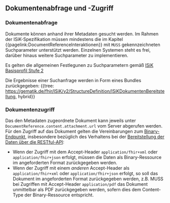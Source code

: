 ## Dokumentenabfrage und -Zugriff
### Dokumentenabfrage
Dokumente können anhand ihrer Metadaten gesucht werden. Im Rahmen der ISiK-Spezifikation müssen mindestens die im Kapitel {{pagelink:DocumentReferenceInteraktionen}}
mit `MUSS` gekennzeichneten Suchparameter unterstützt werden. Einzelnen Systemen steht es frei, darüber hinaus weitere Suchparameter zu implementieren.

Es gelten die allgemeinen Festlegunen zu Suchparametern gemäß [ISiK Basisprofil Stufe 2](https://simplifier.net/guide/isik-basismodul-stufe2/UebergreifendeFestlegungenSuchparameter)

Die Ergebnisse einer Suchanfrage werden in Form eines Bundles zurückgegeben:
{{tree: https://gematik.de/fhir/ISiK/v2/StructureDefinition/ISiKDokumentenBereitstellung, hybrid}}

### Dokumentenzugriff

Das den Metadaten zugeordnete Dokument kann jeweils unter `DocumentReference.content.attachment.url` vom Server abgerufen werden.
Für den Zugriff auf das Dokument gelten die Vereinbarungen zum [Binary-Endpunkt](http://hl7.org/fhir/binary.html), insbesondere bezüglich des Verhaltens bei der [Bereitstellung 
der Daten über die RESTful-API](http://hl7.org/fhir/binary.html#rest):
* Wenn der Zugriff mit dem Accept-Header `application/fhir+xml` oder `application/fhir+json` erfolgt, müssen die Daten als Binary-Ressource im angeforderten Format zurückgegeben werden.
* Wenn der Zugriff mit einem *anderen* Accept-Header als `application/fhir+xml` oder `application/fhir+json` erfolgt, so soll das Dokument im angeforderten Format zurückgegeben werden,
z.B. MUSS bei Zugriffen mit Accept-Header `application/pdf` das Dokument unmittelbar als PDF zurückgegeben werden, sofern dies dem Content-Type der Binary-Ressource entspricht.

